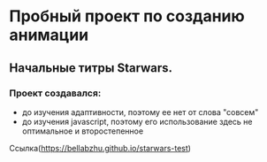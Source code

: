 # Пробный проект по созданию анимации
## Начальные титры Starwars. 
### Проект создавался: 
* до изучения адаптивности, поэтому ее нет от слова "совсем"
* до изучения javascript, поэтому его использование здесь не оптимальное и второстепенное

Ссылка(https://bellabzhu.github.io/starwars-test)
